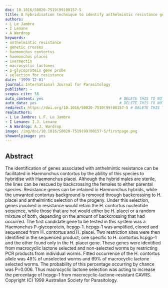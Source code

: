 ```yaml
---
doi: 10.1016/S0020-7519(99)00157-5
title: A hybridisation technique to identify anthelmintic resistance genes in Haemonchus
authors:
- L Le Jambre
- I Lenane
- A Wardrop
keywords:
- anthelmintic resistance
- genetic crosses
- haemonchus contortus
- haemonchus placei
- ivermectin
- macrocyclic lactones
- p-glycoprotein gene probe
- selection for resistance
date: '1999-12-01'
journal: International Journal for Parasitology
publisher: ~
scopus_cite: 38
auto_content: yes                                  # DELETE THIS TO NOT AUTO GENERATE CONTENT
auto_data: yes                                     # DELETE THIS TO NOT AUTO GENERATE METADATA
redirect: https://doi.org/10.1016/S0020-7519(99)00157-5 # DELETE THIS TO NOT REDIRECT
realauthors:
- L Le Jambre: L.F. Le Jambre
- I Lenane: I.J. Lenane
- A Wardrop: A.J. Wardrop
image: /img/doi/10.1016/S0020-7519(99)00157-5/firstpage.png
showonlyimage: yes
---
```



## Abstract
The identification of genes associated with anthelmintic resistance can be facilitated in Haemonchus contortus by the ability of this species to hybridise with Haemonchus placei. Although the hybrid males are sterile, the lines can be rescued by backcrossing the females to either parental species. Resistance genes can be retained in Haemonchus hybrids, while the unwanted contortus background is removed through backcrossing to H. placei and anthelmintic selection of the progeny. Under this selection, genes involved in resistance would retain the H. contortus nucleotide sequence, while those that are not would either be H. placei or a random mixture of both, depending on the amount of backcrossing that had occurred. The first candidate gene to be tested in this system was a Haemonchus P-glycoprotein, hcpgp-1. hcpgp-1 was amplified, cloned and sequenced from H. contortus and H. placei. Two restriction sites were then identified in the sequenced product; one specific to H. contortus hcpgp-1 and the other found only in the H. placei gene. These genes were identified from macrocyclic lactone selected and non-selected worms by restricting PCR products from individual worms. Fitted occurrence of the H. contortus allele was 49% of unselected worms and 69% of macrocyclic lactone selected worms. The probability of this percentage occurring by chance was P=0.006. Thus macrocyclic lactone selection was acting to increase the percentage of hcpgp-1 from macrocyclic-lactone-resistant CAVRS. Copyright (C) 1999 Australian Society for Parasitology.
